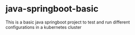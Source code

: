 # java-springboot-basic
This is a basic java springboot project to test and run different configurations in a kubernetes cluster
